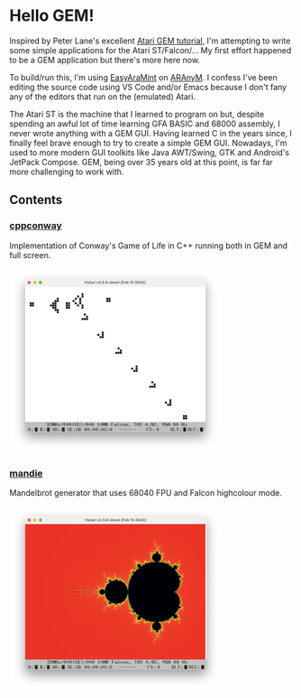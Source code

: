 # Hello GEM!
Inspired by Peter Lane's excellent [Atari GEM tutorial](https://peterlane.netlify.app/gemguide/),
I'm attempting to write some simple applications for the Atari ST/Falcon/... My first effort happened
to be a GEM application but there's more here now.

To build/run this, I'm using [EasyAraMint](https://sites.google.com/site/beebox68k/news/2021-10-28-easyaramint-1-0)
on [ARAnyM](https://github.com/aranym/aranym). I confess I've been editing the source code using VS Code and/or Emacs
because I don't fany any of the editors that run on the (emulated) Atari.

The Atari ST is the machine that I learned to program on but, despite spending an awful lot of time learning
GFA BASIC and 68000 assembly, I never wrote anything with a GEM GUI. Having learned C in the years since,
I finally feel brave enough to try to create a simple GEM GUI. Nowadays, I'm used to more modern GUI toolkits like
Java AWT/Swing, GTK and Android's JetPack Compose. GEM, being over 35 years old at this point, is far far more
challenging to work with.

## Contents

### [cppconway](cppconway)
Implementation of Conway's Game of Life in C++ running both in GEM and full screen.

![Conway's Game of Life](cppconway/images/conway_full.png)

### [mandie](mandie)
Mandelbrot generator that uses 68040 FPU and Falcon highcolour mode.

![Mandelbrot set](mandie/images/mandie.png)
